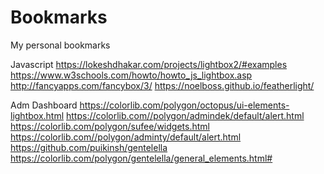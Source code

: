 # Bookmarks
My personal bookmarks

Javascript
https://lokeshdhakar.com/projects/lightbox2/#examples
https://www.w3schools.com/howto/howto_js_lightbox.asp
http://fancyapps.com/fancybox/3/
https://noelboss.github.io/featherlight/

Adm Dashboard
https://colorlib.com/polygon/octopus/ui-elements-lightbox.html
https://colorlib.com//polygon/admindek/default/alert.html
https://colorlib.com/polygon/sufee/widgets.html
https://colorlib.com//polygon/adminty/default/alert.html
https://github.com/puikinsh/gentelella
https://colorlib.com/polygon/gentelella/general_elements.html#
